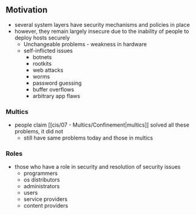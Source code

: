 ## Motivation
- several system layers have security mechanisms and policies in place
- however, they remain largely insecure due to the inability of people to deploy hosts securely
	- Unchangeable problems - weakness in hardware
	- self-inflicted issues
		- botnets
		- rootkits
		- web attacks
		- worms
		- password guessing
		- buffer overflows
		- arbitrary app flaws
### Multics
- people claim [[cis/07 - Multics/Confinement|multics]] solved all these problems, it did not
	- still have same problems today and those in multics
### Roles
- those who have a role in security and resolution of security issues
	- programmers
	- os distributors
	- administrators
	- users
	- service providers
	- content providers